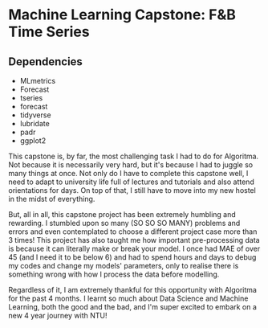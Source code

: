 # Machine Learning Capstone: F&B Time Series

## Dependencies
- MLmetrics
- Forecast
- tseries
- forecast
- tidyverse
- lubridate
- padr
- ggplot2

This capstone is, by far, the most challenging task I had to do for Algoritma. Not because it is necessarily very hard, but it's because I had to juggle so many things at once. 
Not only do I have to complete this capstone well, I need to adapt to university life full of lectures and tutorials and also attend orientations for days. 
On top of that, I still have to move into my new hostel in the midst of everything. 

But, all in all, this capstone project has been extremely humbling and rewarding. I stumbled upon so many (SO SO SO MANY) problems and errors and even contemplated to choose a different project case more than 3 times!
This project has also taught me how important pre-processing data is because it can literally make or break your model. I once had MAE of over 45 (and I need it to be below 6) and had to spend hours and days to debug my codes and change my models' parameters, only to realise there is something wrong with how I process the data before modelling.

Regardless of it, I am extremely thankful for this opportunity with Algoritma for the past 4 months. I learnt so much about Data Science and Machine Learning, both the good and the bad, and I'm super excited to embark on a new 4 year journey with NTU! 

